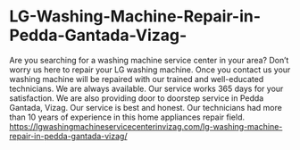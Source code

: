 # LG-Washing-Machine-Repair-in-Pedda-Gantada-Vizag-
Are you searching for a washing machine service center in your area? Don’t worry us here to repair your LG washing machine. Once you contact us your washing machine will be repaired with our trained and well-educated technicians. We are always available. Our service works 365 days for your satisfaction. We are also providing door to doorstep service in Pedda Gantada, Vizag. Our service is best and honest. Our technicians had more than 10 years of experience in this home appliances repair field. https://lgwashingmachineservicecenterinvizag.com/lg-washing-machine-repair-in-pedda-gantada-vizag/
